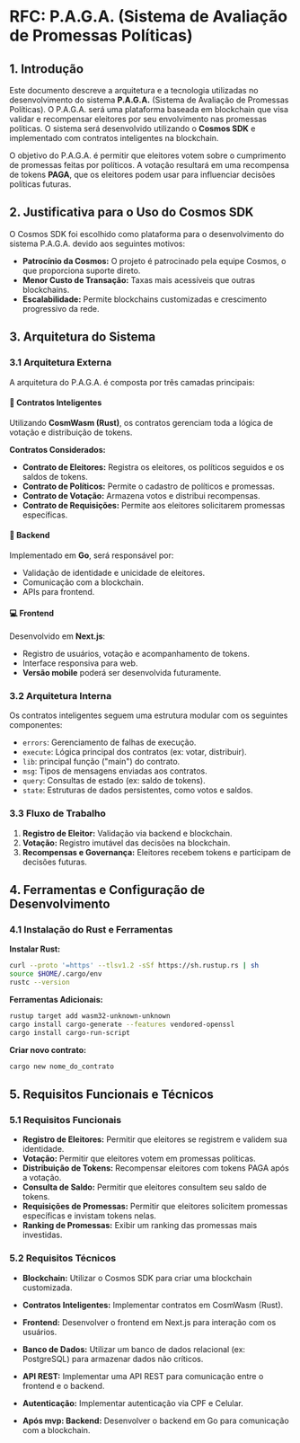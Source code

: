 # RFC: P.A.G.A. (Sistema de Avaliação de Promessas Políticas)

## 1. Introdução

Este documento descreve a arquitetura e a tecnologia utilizadas no desenvolvimento do sistema **P.A.G.A.** (Sistema de Avaliação de Promessas Políticas). O P.A.G.A. será uma plataforma baseada em blockchain que visa validar e recompensar eleitores por seu envolvimento nas promessas políticas. O sistema será desenvolvido utilizando o **Cosmos SDK** e implementado com contratos inteligentes na blockchain.

O objetivo do P.A.G.A. é permitir que eleitores votem sobre o cumprimento de promessas feitas por políticos. A votação resultará em uma recompensa de tokens **PAGA**, que os eleitores podem usar para influenciar decisões políticas futuras.

## 2. Justificativa para o Uso do Cosmos SDK

O Cosmos SDK foi escolhido como plataforma para o desenvolvimento do sistema P.A.G.A. devido aos seguintes motivos:

- **Patrocínio da Cosmos:** O projeto é patrocinado pela equipe Cosmos, o que proporciona suporte direto.
- **Menor Custo de Transação:** Taxas mais acessíveis que outras blockchains.
- **Escalabilidade:** Permite blockchains customizadas e crescimento progressivo da rede.

## 3. Arquitetura do Sistema

### 3.1 Arquitetura Externa

A arquitetura do P.A.G.A. é composta por três camadas principais:

#### 🧠 Contratos Inteligentes

Utilizando **CosmWasm (Rust)**, os contratos gerenciam toda a lógica de votação e distribuição de tokens.

**Contratos Considerados:**

- **Contrato de Eleitores:** Registra os eleitores, os políticos seguidos e os saldos de tokens.
- **Contrato de Políticos:** Permite o cadastro de políticos e promessas.
- **Contrato de Votação:** Armazena votos e distribui recompensas.
- **Contrato de Requisições:** Permite aos eleitores solicitarem promessas específicas.

#### 🔧 Backend

Implementado em **Go**, será responsável por:

- Validação de identidade e unicidade de eleitores.
- Comunicação com a blockchain.
- APIs para frontend.

#### 💻 Frontend

Desenvolvido em **Next.js**:

- Registro de usuários, votação e acompanhamento de tokens.
- Interface responsiva para web.
- **Versão mobile** poderá ser desenvolvida futuramente.

### 3.2 Arquitetura Interna

Os contratos inteligentes seguem uma estrutura modular com os seguintes componentes:

- `errors`: Gerenciamento de falhas de execução.
- `execute`: Lógica principal dos contratos (ex: votar, distribuir).
- `lib`: principal função ("main") do contrato.
- `msg`: Tipos de mensagens enviadas aos contratos.
- `query`: Consultas de estado (ex: saldo de tokens).
- `state`: Estruturas de dados persistentes, como votos e saldos.

### 3.3 Fluxo de Trabalho

1. **Registro de Eleitor:** Validação via backend e blockchain.
2. **Votação:** Registro imutável das decisões na blockchain.
3. **Recompensas e Governança:** Eleitores recebem tokens e participam de decisões futuras.

## 4. Ferramentas e Configuração de Desenvolvimento

### 4.1 Instalação do Rust e Ferramentas

**Instalar Rust:**

```bash
curl --proto '=https' --tlsv1.2 -sSf https://sh.rustup.rs | sh
source $HOME/.cargo/env
rustc --version
```

**Ferramentas Adicionais:**

```bash
rustup target add wasm32-unknown-unknown
cargo install cargo-generate --features vendored-openssl
cargo install cargo-run-script
```

**Criar novo contrato:**

```bash
cargo new nome_do_contrato
```

## 5. Requisitos Funcionais e Técnicos

### 5.1 Requisitos Funcionais
- **Registro de Eleitores:** Permitir que eleitores se registrem e validem sua identidade.
- **Votação:** Permitir que eleitores votem em promessas políticas.
- **Distribuição de Tokens:** Recompensar eleitores com tokens PAGA após a votação.
- **Consulta de Saldo:** Permitir que eleitores consultem seu saldo de tokens.
- **Requisições de Promessas:** Permitir que eleitores solicitem promessas específicas e invistam tokens nelas.
- **Ranking de Promessas:** Exibir um ranking das promessas mais investidas.

### 5.2 Requisitos Técnicos
- **Blockchain:** Utilizar o Cosmos SDK para criar uma blockchain customizada.
- **Contratos Inteligentes:** Implementar contratos em CosmWasm (Rust).

- **Frontend:** Desenvolver o frontend em Next.js para interação com os usuários.
- **Banco de Dados:** Utilizar um banco de dados relacional (ex: PostgreSQL) para armazenar dados não críticos.
- **API REST:** Implementar uma API REST para comunicação entre o frontend e o backend.
- **Autenticação:** Implementar autenticação via CPF e Celular.
- **Após mvp: Backend:** Desenvolver o backend em Go para comunicação com a blockchain.